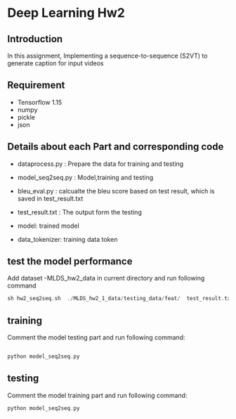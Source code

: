 # Deep Learning Hw2

## Introduction
In this assignment, Implementing a sequence-to-sequence (S2VT) to generate caption for input videos

## Requirement
* Tensorflow 1.15
* numpy
* pickle
* json

## Details about each Part and corresponding code
* dataprocess.py : Prepare the data for training and testing

* model_seq2seq.py : Model,training and testing

* bleu_eval.py : calcualte the bleu score based on test result, which is saved in test_result.txt

* test_result.txt : The output form the testing

* model: trained model

* data_tokenizer: training data token


## test the model performance
Add dataset -MLDS_hw2_data in current directory and run following command
```c
sh hw2_seq2seq.sh  ./MLDS_hw2_1_data/testing_data/feat/  test_result.txt
```
## training
Comment the model testing part and run following command:
```c

python model_seq2seq.py 

```
## testing
Comment the model training part and run following command:
```c
python model_seq2seq.py
```
